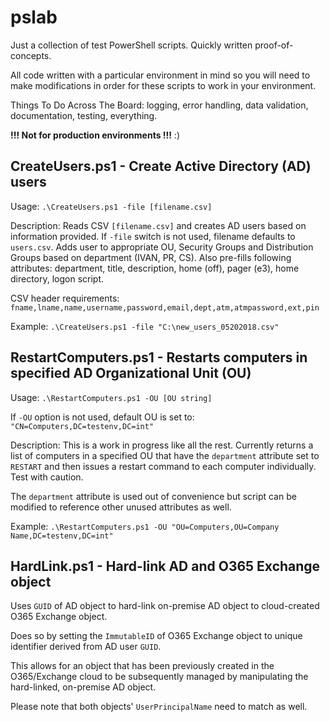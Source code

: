 # pslab

Just a collection of test PowerShell scripts. Quickly written proof-of-concepts.

All code written with a particular environment in mind so you will need to make modifications in order for these scripts to work in your environment.

Things To Do Across The Board: logging, error handling, data validation, documentation, testing, everything.

**!!! Not for production environments !!!** :)

## CreateUsers.ps1 - Create Active Directory (AD) users
Usage: `.\CreateUsers.ps1 -file [filename.csv]`

Description: Reads CSV `[filename.csv]` and creates AD users based on information provided. If `-file` switch is not used, filename defaults to `users.csv`. Adds user to appropriate OU, Security Groups and Distribution Groups based on department (IVAN, PR, CS). Also pre-fills following attributes: department, title, description, home (off), pager (e3), home directory, logon script.

CSV header requirements: `fname,lname,name,username,password,email,dept,atm,atmpassword,ext,pin`

Example: `.\CreateUsers.ps1 -file "C:\new_users_05202018.csv"`

## RestartComputers.ps1 - Restarts computers in specified AD Organizational Unit (OU)
Usage: `.\RestartComputers.ps1 -OU [OU string]`

If `-OU` option is not used, default OU is set to: `"CN=Computers,DC=testenv,DC=int"`

Description: This is a work in progress like all the rest. Currently returns a list of computers in a specified OU that have the `department` attribute set to `RESTART` and then issues a restart command to each computer individually. Test with caution.

The `department` attribute is used out of convenience but script can be modified to reference other unused attributes as well.

Example: `.\RestartComputers.ps1 -OU "OU=Computers,OU=Company Name,DC=testenv,DC=int"`

## HardLink.ps1 - Hard-link AD and O365 Exchange object
Uses `GUID` of AD object to hard-link on-premise AD object to cloud-created O365 Exchange object.

Does so by setting the `ImmutableID` of O365 Exchange object to unique identifier derived from AD user `GUID`.

This allows for an object that has been previously created in the O365/Exchange cloud to be subsequently managed by manipulating the hard-linked, on-premise AD object.

Please note that both objects' `UserPrincipalName` need to match as well.
